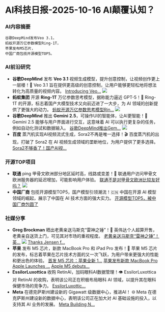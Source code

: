 
# AI科技日报-2025-10-16 AI颠覆认知？
### **AI内容摘要**
```
谷歌DeepMind发布Veo 3.1，
蚂蚁开源万亿参数模型Ring-1T，
苹果发布M5芯片，
中国厂商包揽开源模型TOP5。
```
### AI前沿研究
*   **谷歌DeepMind** 发布 **Veo 3.1** 视频生成模型，提升创意控制，让视频创作更上一层楼！🚀
    Veo 3.1 旨在提供更高级的创意控制，让用户能够更轻松地将想法转化为高质量的视频内容。
    [Introducing Veo...](https://deepmind.google/discover/blog/introducing-veo-3-1-and-advanced-creative-capabilities/)
    ![](https://storage.googleapis.com/gweb-uniblog-publish-prod/images/Veo3.1_Social_v3.width-1300.png)
*   **蚂蚁集团** 开源 **Ring-1T** 万亿参数思考模型，据称能力逼近 GPT-5！🤯
    Ring-1T 的开源，标志着国产大模型技术又向前迈进了一大步，为 AI 领域的创新提供了更强大的动力。
    [蚂蚁开源万亿参数思考模型Rin...](https://www.infoq.cn/article/c83uUqDugaBXfGHJtgDZ?utm_source=rss&utm_medium=article)
    ![](https://static001.geekbang.org/static/infoq/img/infoq_icon.jpg)
*   **谷歌DeepMind** 推出 **Gemini 2.5**，可操作UI的智能体，让AI更智能！🤖
    Gemini 2.5 能够与用户界面进行交互，这意味着 AI 可以执行更复杂的任务，例如自动化测试和数据输入。
    [谷歌DeepMind推出Gem...](https://www.infoq.cn/article/olNjEOA88PwKadejMmLc?utm_source=rss&utm_medium=article)
    ![](https://static001.geekbang.org/static/infoq/img/infoq_icon.jpg)
*   **百度** 蒸汽机实现AI视频流式生成，Sora2不再是唯一选择！🎬
    百度蒸汽机的出现，打破了 Sora2 在 AI 视频生成领域的垄断地位，为用户提供了更多选择。
    [Sora2不够香了！国产AI视...](https://www.qbitai.com/2025/10/342093.html)
### 开源TOP项目
*   **联通** ping 甲骨文欧洲部分地区延时高，线路或变差！🤔
    联通用户访问甲骨文欧洲服务器的延迟增加，可能影响用户体验。
    [联通不是对甲骨文欧洲比较友好吗？](https://www.nodeseek.com/post-478945-1)
    ![](https://www.nodeseek.com/static/image/favicon/android-chrome-512x512.png)
*   **中国厂商** 包揽开源模型TOP5，国产模型引领潮流！🇨🇳
    中国在开源 AI 模型领域的崛起，展示了中国在 AI 技术方面的强大实力。
    [开源模型TOP5，被中国厂商包圆了](https://www.qbitai.com/2025/10/342036.html)
### 社媒分享
*   **Greg Brockman** 晒出老黄亲送马斯克“雷神之锤”！🔨
    英伟达个人超算开售，老黄亲自送货上门，可见其对市场的重视程度。
    [老黄亲送马斯克“雷神之锤”！英...](https://www.infoq.cn/article/ov4OFacpvlI642jCtrmL?utm_source=rss&utm_medium=article)
    ![](https://static001.geekbang.org/static/infoq/img/infoq_icon.jpg)
    [Thanks Jensen f...](https://x.com/gdb/status/1978273142695977391)
*   **苹果** 发布 M5 芯片，新款 MacBook Pro 和 iPad Pro 发布！🍎
    苹果 M5 芯片的发布，标志着苹果在芯片技术方面的又一次飞跃，为用户带来更强大的性能和更出色的体验。
    [首发 M5 芯片：苹果全新 1...](https://www.ithome.com/0/889/742.htm)
    [苹果发布新款 MacBook Pro](https://www.ifanr.com/545088)
    [Apple Launches ...](https://www.bloomberg.com/news/articles/2025-10-15/apple-updates-ipad-pro-macbook-pro-vision-pro-with-its-m5-chip)
    [Apple M5 debuts...](https://www.techspot.com/news/109874-apple-launches-m5-silicon-next-week-almost-four.html)
*   **EssilorLuxottica** 收购 RetinAI，加码眼科AI数据管理！👁️
    EssilorLuxottica 对 RetinAI 的收购，表明该公司正在积极布局眼科 AI 领域，以提升其在眼科保健市场的竞争力。
    [EssilorLuxottic...](https://www.bloomberg.com/news/articles/2025-10-15/essilorluxottica-buys-eyecare-ai-data-management-firm-retinai)
*   **Meta** 在德克萨斯州建设新的 Gigawatt 级数据中心，推进AI！ 🌐
    Meta 在德克萨斯州建设新的数据中心，表明该公司正在加大对 AI 基础设施的投入，以支持其 AI 业务的发展。
    [Meta Building N...](https://www.bloomberg.com/news/articles/2025-10-15/meta-building-new-gigawatt-sized-data-center-in-texas)